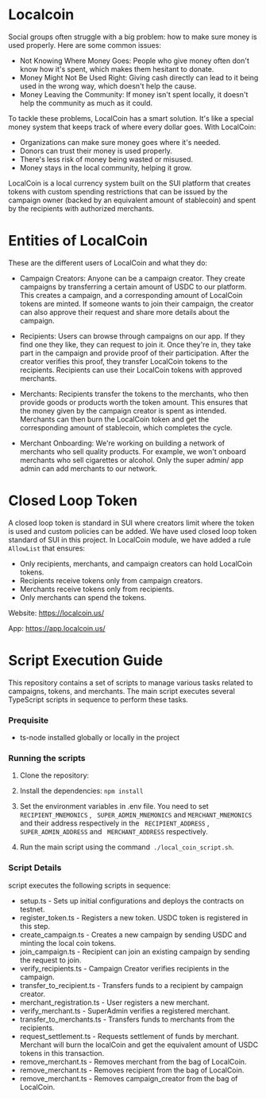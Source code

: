 # Localcoin
Social groups often struggle with a big problem: how to make sure money is used properly. Here are some common issues: 

* Not Knowing Where Money Goes: People who give money often don't know how it's spent, which makes them hesitant to donate. 
* Money Might Not Be Used Right: Giving cash directly can lead to it being used in the wrong way, which doesn't help the cause. 
* Money Leaving the Community: If money isn't spent locally, it doesn't help the community as much as it could. 

To tackle these problems, LocalCoin has a smart solution. It's like a special money system that keeps track of where every dollar goes. With LocalCoin: 

* Organizations can make sure money goes where it's needed. 
* Donors can trust their money is used properly. 
* There's less risk of money being wasted or misused. 
* Money stays in the local community, helping it grow. 

LocalCoin is a local currency system built on the SUI platform that creates tokens with custom spending restrictions that can be issued by the campaign owner (backed by an equivalent amount of stablecoin) and spent by the recipients with authorized merchants.

# Entities of LocalCoin

These are the different users of LocalCoin and what they do: 
* Campaign Creators:
Anyone can be a campaign creator. They create campaigns by transferring a certain amount of USDC to our platform. This creates a campaign, and a corresponding amount of LocalCoin tokens are minted. If someone wants to join their campaign, the creator can also approve their request and share more details about the campaign.

* Recipients:
Users can browse through campaigns on our app. If they find one they like, they can request to join it. Once they're in, they take part in the campaign and provide proof of their participation. After the creator verifies this proof, they transfer LocalCoin tokens to the recipients. Recipients can use their LocalCoin tokens with approved merchants.

* Merchants:
Recipients transfer the tokens to the merchants, who then provide goods or products worth the token amount. This ensures that the money given by the campaign creator is spent as intended. Merchants can then burn the LocalCoin token and get the corresponding amount of stablecoin, which completes the cycle. 

* Merchant Onboarding:
We're working on building a network of merchants who sell quality products. For example, we won't onboard merchants who sell cigarettes or alcohol. Only the super admin/ app admin can add merchants to our network.

# Closed Loop Token
A closed loop token is standard in SUI where creators limit where the token is used and custom policies can be added. We have used closed loop token standard of SUI in this project. In LocalCoin module, we have added a rule `AllowList` that ensures: 
* Only recipients, merchants, and campaign creators can hold LocalCoin tokens.
* Recipients receive tokens only from campaign creators. 
* Merchants receive tokens only from recipients. 
* Only merchants can spend the tokens.

Website: https://localcoin.us/

App: https://app.localcoin.us/

# Script Execution Guide
This repository contains a set of scripts to manage various tasks related to campaigns, tokens, and merchants. The main script executes several TypeScript scripts in sequence to perform these tasks.

### Prequisite
* ts-node installed globally or locally in the project

### Running the scripts
1. Clone the repository:

2. Install the dependencies: ``npm install``

3. Set the environment variables in .env file. You need to set `` RECIPIENT_MNEMONICS`` , `` SUPER_ADMIN_MNEMONICS`` and ``MERCHANT_MNEMONICS`` and their address respectively in the `` RECIPIENT_ADDRESS`` , `` SUPER_ADMIN_ADDRESS`` and `` MERCHANT_ADDRESS`` respectively.

4. Run the main script using the command``  ./local_coin_script.sh ``.

### Script Details
script executes the following scripts in sequence:

* setup.ts - Sets up initial configurations and deploys the contracts on testnet.
* register_token.ts - Registers a new token. USDC token is registered in this step.
* create_campaign.ts - Creates a new campaign by sending USDC and minting the local coin tokens.
* join_campaign.ts - Recipient can join an existing campaign by sending the request to join.
* verify_recipients.ts - Campaign Creator verifies recipients in the campaign.
* transfer_to_recipient.ts - Transfers funds to a recipient by campaign creator.
* merchant_registration.ts - User registers a new merchant.
* verify_merchant.ts - SuperAdmin verifies a registered merchant.
* transfer_to_merchants.ts - Transfers funds to merchants from the recipients.
* request_settlement.ts - Requests settlement of funds by merchant. Merchant will burn the localCoin and get the equivalent amount of USDC tokens in this transaction.
* remove_merchant.ts - Removes merchant from the bag of LocalCoin.
* remove_merchant.ts - Removes recipient from the bag of LocalCoin.
* remove_merchant.ts - Removes campaign_creator from the bag of LocalCoin.

